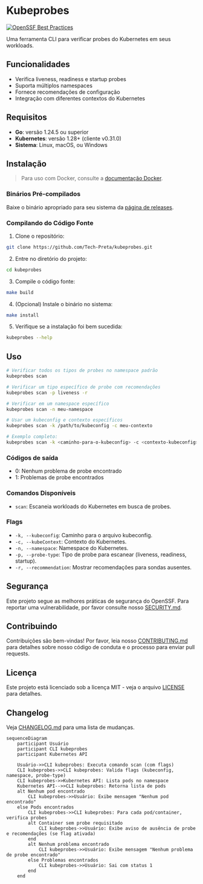 # Kubeprobes

[![OpenSSF Best Practices](https://www.bestpractices.dev/projects/10573/badge)](https://www.bestpractices.dev/projects/10573)

Uma ferramenta CLI para verificar probes do Kubernetes em seus workloads.

## Funcionalidades

- Verifica liveness, readiness e startup probes
- Suporta múltiplos namespaces
- Fornece recomendações de configuração
- Integração com diferentes contextos do Kubernetes

## Requisitos

- **Go**: versão 1.24.5 ou superior
- **Kubernetes**: versão 1.28+ (cliente v0.31.0)
- **Sistema**: Linux, macOS, ou Windows

## Instalação

> Para uso com Docker, consulte a [documentação Docker](docs/docker.md).

### Binários Pré-compilados

Baixe o binário apropriado para seu sistema da [página de releases](https://github.com/Tech-Preta/kubeprobes/releases).

### Compilando do Código Fonte

1. Clone o repositório:

```bash
git clone https://github.com/Tech-Preta/kubeprobes.git
```

2. Entre no diretório do projeto:

```bash
cd kubeprobes
```

3. Compile o código fonte:

```bash
make build
```

4. (Opcional) Instale o binário no sistema:

```bash
make install
```

5. Verifique se a instalação foi bem sucedida:

```bash
kubeprobes --help
```

## Uso

```bash
# Verificar todos os tipos de probes no namespace padrão
kubeprobes scan

# Verificar um tipo específico de probe com recomendações
kubeprobes scan -p liveness -r

# Verificar em um namespace específico
kubeprobes scan -n meu-namespace

# Usar um kubeconfig e contexto específicos
kubeprobes scan -k /path/to/kubeconfig -c meu-contexto

# Exemplo completo:
kubeprobes scan -k <caminho-para-o-kubeconfig> -c <contexto-kubeconfig> -n <namespace> -p <tipo-de-probe> -r
```

### Códigos de saída
- 0: Nenhum problema de probe encontrado
- 1: Problemas de probe encontrados

### Comandos Disponíveis
- `scan`: Escaneia workloads do Kubernetes em busca de probes.

### Flags
- `-k, --kubeconfig`: Caminho para o arquivo kubeconfig.
- `-c, --kubeContext`: Contexto do Kubernetes.
- `-n, --namespace`: Namespace do Kubernetes.
- `-p, --probe-type`: Tipo de probe para escanear (liveness, readiness, startup).
- `-r, --recommendation`: Mostrar recomendações para sondas ausentes.

## Segurança

Este projeto segue as melhores práticas de segurança do OpenSSF. Para reportar uma vulnerabilidade, por favor consulte nosso [SECURITY.md](SECURITY.md).

## Contribuindo

Contribuições são bem-vindas! Por favor, leia nosso [CONTRIBUTING.md](CONTRIBUTING.md) para detalhes sobre nosso código de conduta e o processo para enviar pull requests.

## Licença

Este projeto está licenciado sob a licença MIT - veja o arquivo [LICENSE](LICENSE) para detalhes.

## Changelog

Veja [CHANGELOG.md](CHANGELOG.md) para uma lista de mudanças.

```mermaid
sequenceDiagram
    participant Usuário
    participant CLI kubeprobes
    participant Kubernetes API

    Usuário->>CLI kubeprobes: Executa comando scan (com flags)
    CLI kubeprobes->>CLI kubeprobes: Valida flags (kubeconfig, namespace, probe-type)
    CLI kubeprobes->>Kubernetes API: Lista pods no namespace
    Kubernetes API-->>CLI kubeprobes: Retorna lista de pods
    alt Nenhum pod encontrado
        CLI kubeprobes->>Usuário: Exibe mensagem "Nenhum pod encontrado"
    else Pods encontrados
        CLI kubeprobes->>CLI kubeprobes: Para cada pod/container, verifica probes
        alt Container sem probe requisitado
            CLI kubeprobes->>Usuário: Exibe aviso de ausência de probe e recomendações (se flag ativada)
        end
        alt Nenhum problema encontrado
            CLI kubeprobes->>Usuário: Exibe mensagem "Nenhum problema de probe encontrado"
        else Problemas encontrados
            CLI kubeprobes->>Usuário: Sai com status 1
        end
    end
```
